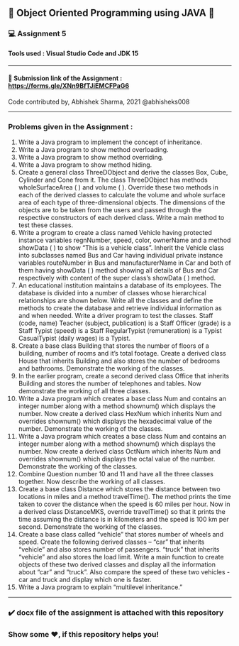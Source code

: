 ## :trident: Object Oriented Programming using JAVA :trident:
### :computer: Assignment 5
#### Tools used : Visual Studio Code and JDK 15
********************************************************************************************
#### :link: Submission link of the Assignment : https://forms.gle/XNn9BfTJiEMCFPaG6
Code contributed by, Abhishek Sharma, 2021 @abhisheks008
******************************************************************************************
### Problems given in the Assignment :

1. Write a Java program to implement the concept of inheritance.
2. Write a Java program to show method overloading.
3. Write a Java program to show method overriding.
4. Write a Java program to show method hiding.
5. Create a general class ThreeDObject and derive the classes Box, Cube, Cylinder and Cone from it. The class ThreeDObject has methods wholeSurfaceArea ( ) and volume ( ). Override these two methods in each of the derived classes to calculate the volume and whole surface area of each type of three-dimensional objects. The dimensions of the objects are to be taken from the users and passed through the respective constructors of each derived class. Write a main method to test these classes.
6. Write a program to create a class named Vehicle having protected instance variables regnNumber, speed, color, ownerName and a method showData ( ) to show “This is a vehicle class”. Inherit the Vehicle class into subclasses named Bus and Car having
individual private instance variables routeNumber in Bus and manufacturerName in Car and both of them having showData ( ) method showing all details of Bus and Car respectively with content of the super class’s showData ( ) method.
7. An educational institution maintains a database of its employees. The database is divided into a number of classes whose hierarchical relationships are shown below. Write all the classes and define the methods to create the database and retrieve individual information as and when needed.
Write a driver program to test the classes.
Staff (code, name) Teacher (subject, publication) is a Staff
Officer (grade) is a Staff Typist (speed) is a Staff
RegularTypist (remuneration) is a Typist CasualTypist (daily wages) is a Typist.
8. Create a base class Building that stores the number of floors of a building, number of rooms and it’s total footage. Create a derived class House that inherits Building and also stores the number of bedrooms and bathrooms. Demonstrate the working of the classes.
9. In the earlier program, create a second derived class Office that inherits Building and stores the number of telephones and tables. Now demonstrate the working of all three classes.
10. Write a Java program which creates a base class Num and contains an integer number along with a method shownum() which displays the number. Now create a derived class HexNum which inherits Num and overrides shownum() which displays the hexadecimal value of the number. Demonstrate the working of the classes.
11. Write a Java program which creates a base class Num and contains an integer number along with a method shownum() which displays the number. Now create a derived class OctNum which inherits Num and overrides shownum() which displays the octal value of the number. Demonstrate the working of the classes.
12. Combine Question number 10 and 11 and have all the three classes together. Now describe the working of all classes.
13. Create a base class Distance which stores the distance between two locations in miles and a method travelTime(). The method prints the time taken to cover the distance when the speed is 60 miles per hour. Now in a derived class DistanceMKS, override travelTime() so that it prints the time assuming the distance is in kilometers and the speed is 100 km per second. Demonstrate the working of the classes.
14. Create a base class called “vehicle” that stores number of wheels and speed.
Create the following derived classes –
“car” that inherits “vehicle” and also stores number of passengers.
“truck” that inherits “vehicle” and also stores the load limit.
Write a main function to create objects of these two derived classes and display all
the information about “car” and “truck”. Also compare the speed of these two
vehicles - car and truck and display which one is faster.
15. Write a Java program to explain “multilevel inheritance.”



 



*******************************************************

### :heavy_check_mark: docx file of the assignment is attached with this repository

### Show some :heart:, if this repository helps you!
